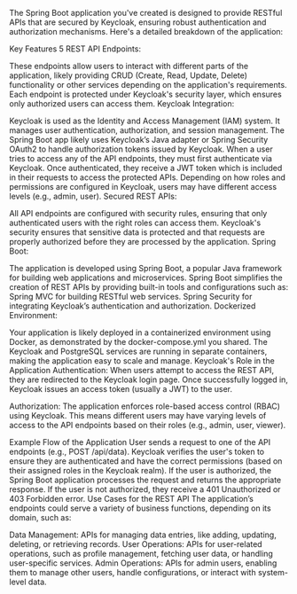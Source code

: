 The Spring Boot application you've created is designed to provide RESTful APIs that are secured by Keycloak, ensuring robust authentication and authorization mechanisms. Here's a detailed breakdown of the application:

Key Features
5 REST API Endpoints:

These endpoints allow users to interact with different parts of the application, likely providing CRUD (Create, Read, Update, Delete) functionality or other services depending on the application's requirements.
Each endpoint is protected under Keycloak's security layer, which ensures only authorized users can access them.
Keycloak Integration:

Keycloak is used as the Identity and Access Management (IAM) system. It manages user authentication, authorization, and session management.
The Spring Boot app likely uses Keycloak’s Java adapter or Spring Security OAuth2 to handle authorization tokens issued by Keycloak.
When a user tries to access any of the API endpoints, they must first authenticate via Keycloak. Once authenticated, they receive a JWT token which is included in their requests to access the protected APIs.
Depending on how roles and permissions are configured in Keycloak, users may have different access levels (e.g., admin, user).
Secured REST APIs:

All API endpoints are configured with security rules, ensuring that only authenticated users with the right roles can access them.
Keycloak's security ensures that sensitive data is protected and that requests are properly authorized before they are processed by the application.
Spring Boot:

The application is developed using Spring Boot, a popular Java framework for building web applications and microservices.
Spring Boot simplifies the creation of REST APIs by providing built-in tools and configurations such as:
Spring MVC for building RESTful web services.
Spring Security for integrating Keycloak’s authentication and authorization.
Dockerized Environment:

Your application is likely deployed in a containerized environment using Docker, as demonstrated by the docker-compose.yml you shared.
The Keycloak and PostgreSQL services are running in separate containers, making the application easy to scale and manage.
Keycloak's Role in the Application
Authentication: When users attempt to access the REST API, they are redirected to the Keycloak login page. Once successfully logged in, Keycloak issues an access token (usually a JWT) to the user.

Authorization: The application enforces role-based access control (RBAC) using Keycloak. This means different users may have varying levels of access to the API endpoints based on their roles (e.g., admin, user, viewer).

Example Flow of the Application
User sends a request to one of the API endpoints (e.g., POST /api/data).
Keycloak verifies the user's token to ensure they are authenticated and have the correct permissions (based on their assigned roles in the Keycloak realm).
If the user is authorized, the Spring Boot application processes the request and returns the appropriate response.
If the user is not authorized, they receive a 401 Unauthorized or 403 Forbidden error.
Use Cases for the REST API
The application’s endpoints could serve a variety of business functions, depending on its domain, such as:

Data Management: APIs for managing data entries, like adding, updating, deleting, or retrieving records.
User Operations: APIs for user-related operations, such as profile management, fetching user data, or handling user-specific services.
Admin Operations: APIs for admin users, enabling them to manage other users, handle configurations, or interact with system-level data.
